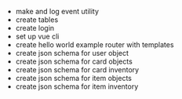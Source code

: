 - make and log event utility
- create tables
- create login
- set up vue cli
- create hello world example router with templates
- create json schema for user object
- create json schema for card objects
- create json schema for card inventory
- create json schema for item objects
- create json schema for item inventory